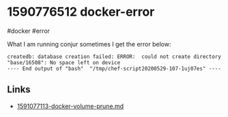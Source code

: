 # 1590776512 docker-error
#docker #error

What I am running conjur sometimes I get the error below:
```
createdb: database creation failed: ERROR:  could not create directory "base/16508": No space left on device
---- End output of "bash"  "/tmp/chef-script20200529-107-1uj07es" ----
```




## Links
- [1591077113-docker-volume-prune.md](1591077113-docker-volume-prune.md)
